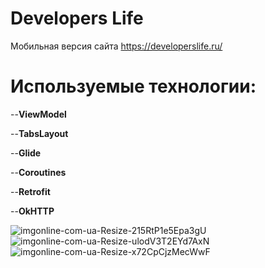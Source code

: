 # Developers Life
Мобильная версия сайта https://developerslife.ru/

# Используемые технологии:
--**ViewModel**

--**TabsLayout**

--**Glide**

--**Coroutines**

--**Retrofit**

--**OkHTTP**


![imgonline-com-ua-Resize-215RtP1e5Epa3gU](https://user-images.githubusercontent.com/62237984/153747042-5ff91046-7be4-4154-a3c6-1eec1b67f8e6.png) ![imgonline-com-ua-Resize-ulodV3T2EYd7AxN](https://user-images.githubusercontent.com/62237984/153747124-d8faf836-55a7-45a3-a8e6-f2fccae8dadb.png)
![imgonline-com-ua-Resize-x72CpCjzMecWwF](https://user-images.githubusercontent.com/62237984/153747122-f6a3f391-14db-4a1b-b60e-e48df0994a9a.png)
